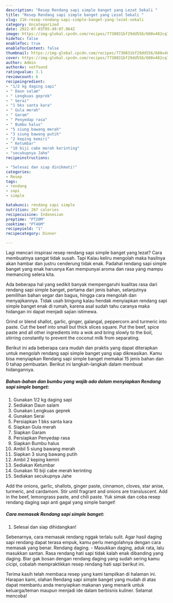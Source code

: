 ```yaml
---
description: "Resep Rendang sapi simple banget yang Lezat Sekali "
title: "Resep Rendang sapi simple banget yang Lezat Sekali "
slug: 216-resep-rendang-sapi-simple-banget-yang-lezat-sekali
category: Uncategorized
date: 2022-07-03T05:49:07.064Z
image: https://img-global.cpcdn.com/recipes/7730831bf29dd556/680x482cq70/rendang-sapi-simple-banget-foto-resep-utama.jpg
hideToc: false
enableToc: true
enableTocContent: false
thumbnail: https://img-global.cpcdn.com/recipes/7730831bf29dd556/680x482cq70/rendang-sapi-simple-banget-foto-resep-utama.jpg
cover: https://img-global.cpcdn.com/recipes/7730831bf29dd556/680x482cq70/rendang-sapi-simple-banget-foto-resep-utama.jpg
author: Admin
authorAv: notfound
ratingvalue: 3.1
reviewcount: 6
recipeingredient:
- "1/2 kg daging sapi"
- " Daun salam"
- " Lengkuas geprek"
- " Serai"
- "1 bks santa kara"
- " Gula merah"
- " Garam"
- " Penyedap rasa"
- " Bumbu halus"
- "5 siung bawang merah"
- "3 siung bawang putih"
- "2 keping kemiri"
- " Ketumbar"
- "10 biji cabe merah kerinting"
- "secukupnya Jahe"
recipeinstructions:

- "Selesai dan siap dinikmati!"
categories:
- Resep
tags:
- rendang
- sapi
- simple

katakunci: rendang sapi simple 
nutrition: 267 calories
recipecuisine: Indonesian
preptime: "PT20M"
cooktime: "PT46M"
recipeyield: "1"
recipecategory: Dinner

---
```



Lagi mencari inspirasi resep rendang sapi simple banget yang lezat? Cara membuatnya sangat tidak susah. Tapi Kalau keliru mengolah maka hasilnya akan hambar dan justru cenderung tidak enak. Padahal rendang sapi simple banget yang enak harusnya Kan mempunyai aroma dan rasa yang mampu memancing selera kita.


Ada beberapa hal yang sedikit banyak mempengaruhi kualitas rasa dari rendang sapi simple banget, pertama dari jenis bahan, selanjutnya pemilihan bahan segar dan bagus, hingga cara mengolah dan menyajikannya. Tidak usah bingung kalau hendak menyiapkan rendang sapi simple banget enak di rumah, karena asal sudah tahu caranya maka hidangan ini dapat menjadi sajian istimewa.

Grind or blend shallot, garlic, ginger, galangal, peppercorn and turmeric into paste. Cut the beef into small but thick slices square. Put the beef, spice paste and all other ingredients into a wok and bring slowly to the boil, stirring constantly to prevent the coconut milk from separating.


Berikut ini ada beberapa cara mudah dan praktis yang dapat diterapkan untuk mengolah rendang sapi simple banget yang siap dikreasikan. Kamu bisa menyiapkan Rendang sapi simple banget memakai 15 jenis bahan dan 0 tahap pembuatan. Berikut ini langkah-langkah dalam membuat hidangannya.

<!--inarticleads1-->

##### Bahan-bahan dan bumbu yang wajib ada dalam menyiapkan Rendang sapi simple banget:

1. Gunakan 1/2 kg daging sapi
1. Sediakan  Daun salam
1. Gunakan  Lengkuas geprek
1. Gunakan  Serai
1. Persiapkan 1 bks santa kara
1. Siapkan  Gula merah
1. Siapkan  Garam
1. Persiapkan  Penyedap rasa
1. Siapkan  Bumbu halus
1. Ambil 5 siung bawang merah
1. Siapkan 3 siung bawang putih
1. Ambil 2 keping kemiri
1. Sediakan  Ketumbar
1. Gunakan 10 biji cabe merah kerinting
1. Sediakan secukupnya Jahe


Add the onions, garlic, shallots, ginger paste, cinnamon, cloves, star anise, turmeric, and cardamom. Stir until fragrant and onions are transluscent. Add in the beef, lemongrass paste, and chili paste. Yuk simak dan coba resep rendang daging sapi anti gagal yang simple banget! 

<!--inarticleads2-->

##### Cara memasak Rendang sapi simple banget:


1. Selesai dan siap dihidangkan!

Sebenarnya, cara memasak rendang nggak terlalu sulit. Agar hasil daging sapi rendang dapat terasa empuk, kamu perlu mengolahnya dengan cara memasak yang benar. Rendang daging. - Masukkan daging, aduk rata, lalu masukkan santan. Rasa rendang hati sapi tidak kalah enak dibanding yang daging. Biar gak bosan dengan rendang daging yang sudah sering kamu cicipi, cobalah mempraktikkan resep rendang hati sapi berikut ini. 

Terima kasih telah membaca resep yang kami tampilkan di halaman ini. Harapan kami, olahan Rendang sapi simple banget yang mudah di atas dapat membantu anda menyiapkan makanan yang menarik untuk keluarga/teman maupun menjadi ide dalam berbisnis kuliner. Selamat mencoba!
